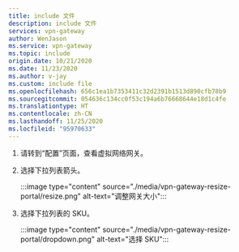 ```yaml
---
title: include 文件
description: include 文件
services: vpn-gateway
author: WenJason
ms.service: vpn-gateway
ms.topic: include
origin.date: 10/21/2020
ms.date: 11/23/2020
ms.author: v-jay
ms.custom: include file
ms.openlocfilehash: 656c1ea1b7353411c32d2391b1513d890cfb78b9
ms.sourcegitcommit: 054636c134cc0f53c194a6b76668644e18d1c4fe
ms.translationtype: HT
ms.contentlocale: zh-CN
ms.lasthandoff: 11/25/2020
ms.locfileid: "95970633"
---
```

1. 请转到“配置”页面，查看虚拟网络网关。
1. 选择下拉列表箭头。

   :::image type="content" source="./media/vpn-gateway-resize-portal/resize.png" alt-text="调整网关大小":::
1. 选择下拉列表的 SKU。

   :::image type="content" source="./media/vpn-gateway-resize-portal/dropdown.png" alt-text="选择 SKU":::
